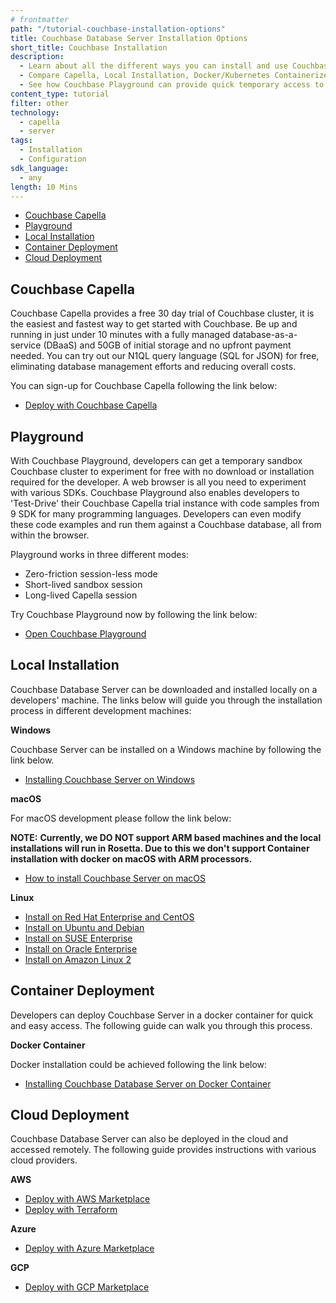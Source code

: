 ```yaml
---
# frontmatter
path: "/tutorial-couchbase-installation-options"
title: Couchbase Database Server Installation Options
short_title: Couchbase Installation
description: 
  - Learn about all the different ways you can install and use Couchbase
  - Compare Capella, Local Installation, Docker/Kubernetes Containerized Clusters, and in-VPC Cloud deployments to find the best solution for your needs
  - See how Couchbase Playground can provide quick temporary access to a Couchbase cluster for experimenting and testing
content_type: tutorial
filter: other
technology:
  - capella
  - server
tags:
  - Installation
  - Configuration
sdk_language:
  - any
length: 10 Mins
---
```


- [Couchbase Capella](#couchbase-capella)
- [Playground](#playground)
- [Local Installation](#local-installation)
- [Container Deployment](#container-deployment)
- [Cloud Deployment](#cloud-deployment)

## Couchbase Capella

Couchbase Capella provides a free 30 day trial of Couchbase cluster, it is the easiest and fastest way to get started with Couchbase. Be up and running in just under 10 minutes with a fully managed database-as-a-service (DBaaS) and 50GB of initial storage and no upfront payment needed. You can try out our N1QL query language (SQL for JSON) for free, eliminating database management efforts and reducing overall costs.

You can sign-up for Couchbase Capella following the link below:

- [Deploy with Couchbase Capella](https://developer.couchbase.com/tutorial-capella-sign-up-ui-overview?learningPath=learn/capella)

## Playground

With Couchbase Playground, developers can get a temporary sandbox Couchbase cluster to experiment for free with no download or installation required for the developer. A web browser is all you need to experiment with various SDKs. Couchbase Playground also enables developers to 'Test-Drive' their Couchbase Capella trial instance with code samples from 9 SDK for many programming languages. Developers can even modify these code examples and run them against a Couchbase database, all from within the browser.

Playground works in three different modes:

- Zero-friction session-less mode
- Short-lived sandbox session
- Long-lived Capella session

Try Couchbase Playground now by following the link below:

- <a href="https://couchbase.live" target="_blank">Open Couchbase Playground</a> 

## Local Installation

Couchbase Database Server can be downloaded and installed locally on a developers' machine. The links below will guide you through the installation process in different development machines:

**Windows**

Couchbase Server can be installed on a Windows machine by following the link below.

- [Installing Couchbase Server on Windows](https://docs.couchbase.com/server/current/install/install-package-windows.html)
  
**macOS**

For macOS development please follow the link below:

**NOTE:** **Currently, we DO NOT support ARM based machines and the local installations will run in Rosetta. Due to this we don't support Container installation with docker on macOS with ARM processors.**

- [How to install Couchbase Server on macOS](https://docs.couchbase.com/server/current/install/macos-install.html)

**Linux**

- [Install on Red Hat Enterprise and CentOS](https://docs.couchbase.com/server/current/install/rhel-suse-install-intro.html)
- [Install on Ubuntu and Debian](https://docs.couchbase.com/server/current/install/ubuntu-debian-install.html)
- [Install on SUSE Enterprise](https://docs.couchbase.com/server/current/install/install_suse.html)
- [Install on Oracle Enterprise](https://docs.couchbase.com/server/current/install/install-oracle.html)
- [Install on Amazon Linux 2](https://docs.couchbase.com/server/current/install/amazon-linux2-install.html)

## Container Deployment

Developers can deploy Couchbase Server in a docker container for quick and easy access. The following guide can walk you through this process.

**Docker Container**

Docker installation could be achieved following the link below:

- [Installing Couchbase Database Server on Docker Container](https://docs.couchbase.com/server/current/install/getting-started-docker.html)

## Cloud Deployment

Couchbase Database Server can also be deployed in the cloud and accessed remotely. The following guide provides instructions with various cloud providers.

**AWS**

- [Deploy with AWS Marketplace](https://docs.couchbase.com/server/current/cloud/couchbase-aws-marketplace.html)
- [Deploy with Terraform](https://docs.couchbase.com/server/current/cloud/aws-terraform.html)

**Azure**

- [Deploy with Azure Marketplace](https://docs.couchbase.com/server/current/cloud/couchbase-azure-marketplace.html)

**GCP**

- [Deploy with GCP Marketplace](https://docs.couchbase.com/server/current/cloud/couchbase-gcp-cloud-launcher.html)
